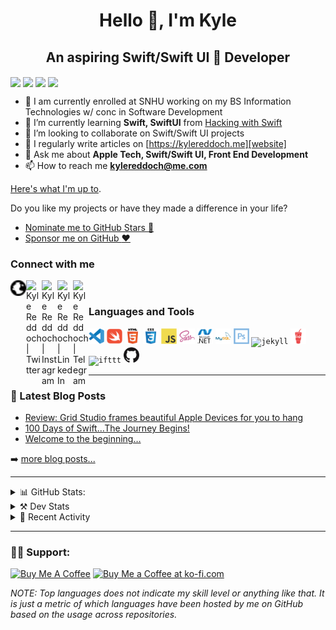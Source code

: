 # <div align="center" style="border:none;">Hello 👋, I'm Kyle</div>
## <div align="center" style="border:none;">An aspiring Swift/Swift UI  Developer</div>

[<img align="center" src="https://img.shields.io/website?label=kylereddoch.me&style=for-the-badge&url=https%3A%2F%2Fkylereddoch.me" />][website]
[<img align="center" src="https://wakatime.com/badge/user/10619014-9413-4a5b-a3df-2d3892b8a73d.svg?style=for-the-badge" />][wakatime]
[<img align="center" src="https://img.shields.io/twitter/follow/winphankyle?color=1DA1F2&logo=twitter&style=for-the-badge" />][twitter]
[<img align="center" src="https://img.shields.io/badge/kyle.reddoch-%23E4405F.svg?style=for-the-badge&logo=Instagram&logoColor=white" />][instagram]

- 📓 I am currently enrolled at SNHU working on my BS Information Technologies w/ conc in Software Development
- 🌱 I’m currently learning **Swift, SwiftUI** from [Hacking with Swift][hwscourses]
- 🤝 I’m looking to collaborate on Swift/Swift UI projects
- 📝 I regularly write articles on [https://kylereddoch.me][website]
- 💬 Ask me about **Apple Tech, Swift/Swift UI, Front End Development** 
- 📫 How to reach me **[kylereddoch@me.com][email]**

[Here's what I'm up to][now].

Do you like my projects or have they made a difference in your life?

- [Nominate me to GitHub Stars :star2:][githubstars]
- [Sponsor me on GitHub :heart:][githubsponsor]

### Connect with me

[<img align="left" alt="KyleReddoch.me" width="25" src="https://raw.githubusercontent.com/iconic/open-iconic/master/svg/globe.svg" />][website]
[<img align="left" alt="Kyle Reddoch | Twitter" width="25" src="https://cdn.jsdelivr.net/npm/simple-icons@v5/icons/twitter.svg" />][twitter]
[<img align="left" alt="Kyle Reddoch | Instagram" width="25" src="https://cdn.jsdelivr.net/npm/simple-icons@v5/icons/instagram.svg" />][instagram]
[<img align="left" alt="Kyle Reddoch | LinkedIn" width="25" src="https://cdn.jsdelivr.net/npm/simple-icons@v5/icons/linkedin.svg" />][linkedin]
[<img align="left" alt="Kyle Reddoch | Telegram" width="25" src="https://cdn.jsdelivr.net/npm/simple-icons@v5/icons/telegram.svg" />][telegram]

<br />

### Languages and Tools

<code><img src="https://raw.githubusercontent.com/devicons/devicon/master/icons/vscode/vscode-original.svg" alt="vscode" width="25" height="25"/></code>
<code><img src="https://raw.githubusercontent.com/devicons/devicon/master/icons/swift/swift-original.svg" alt="swift" width="25" height="25"/></code>
<code><img src="https://raw.githubusercontent.com/devicons/devicon/master/icons/html5/html5-original-wordmark.svg" alt="html5" width="25" height="25"/></code>
<code><img src="https://raw.githubusercontent.com/devicons/devicon/master/icons/css3/css3-original-wordmark.svg" alt="css3" width="25" height="25"/></code>
<code><img src="https://raw.githubusercontent.com/devicons/devicon/master/icons/javascript/javascript-original.svg" alt="javascript" width="25" height="25"/></code>
<code><img src="https://raw.githubusercontent.com/devicons/devicon/master/icons/sass/sass-original.svg" alt="sass" width="25" height="25"/></code>
<code><img src="https://raw.githubusercontent.com/devicons/devicon/master/icons/dot-net/dot-net-original-wordmark.svg" alt="dotnet" width="25" height="25"/></code>
<code><img src="https://raw.githubusercontent.com/devicons/devicon/master/icons/mysql/mysql-original-wordmark.svg" alt="mysql" width="25" height="25"/></code>
<code><img src="https://raw.githubusercontent.com/devicons/devicon/master/icons/photoshop/photoshop-line.svg" alt="photoshop" width="25" height="25"/></code>
<code><img src="https://www.vectorlogo.zone/logos/jekyllrb/jekyllrb-icon.svg" alt="jekyll" width="25" height="25"/></code>
<code><img src="https://raw.githubusercontent.com/devicons/devicon/master/icons/gulp/gulp-plain.svg" alt="gulp" width="25" height="25"/></code>
<code><img src="https://www.vectorlogo.zone/logos/ifttt/ifttt-ar21.svg" alt="ifttt" width="25" height="25"/></code>
<code><img src="https://raw.githubusercontent.com/github/explore/78df643247d429f6cc873026c0622819ad797942/topics/github/github.png" alt="ifttt" width="25" height="25"/></code>


---

### 📝 Latest Blog Posts

<!-- BLOG-POST-LIST:START -->
- [Review: Grid Studio frames beautiful Apple Devices for you to hang](https://kylereddoch.me/2021/11/18/review-gridstudio-frames-apple-devices.html)
- [100 Days of Swift…The Journey Begins!](https://kylereddoch.me/2021/11/12/100-days-swift-journey-begins.html)
- [Welcome to the beginning…](https://kylereddoch.me/2021/11/08/welcome-to-beginning.html)
<!-- BLOG-POST-LIST:END -->

➡️ [more blog posts...](https://kylereddoch.me)

---

<details>
<summary>📊 GitHub Stats:</summary>

<p><img src="https://github-readme-stats-sigma-rouge.vercel.app/api?username=kylereddoch&show_icons=true&hide_border=true&locale=en" alt="kylereddoch" /></p>
<p><img src="https://github-readme-stats-sigma-rouge.vercel.app/api/top-langs?username=kylereddoch&show_icons=true&hide_border=true&locale=en&layout=compact" alt="kylereddoch" /></p>
<p><img src="https://github-readme-stats-sigma-rouge.vercel.app/api/wakatime?username=kylereddoch&show_icons=true&hide_border=true&locale=en&layout=compact" alt="kylereddoch" /></p>

</details>

<details>
<summary>⚒ Dev Stats</summary>

<!--START_SECTION:waka-->
![Code Time](http://img.shields.io/badge/Code%20Time-24%20hrs%2028%20mins-blue)

![Profile Views](http://img.shields.io/badge/Profile%20Views-1-blue)

![Lines of code](https://img.shields.io/badge/From%20Hello%20World%20I%27ve%20Written-3%20Thousand%20lines%20of%20code-blue)

**🐱 My GitHub Data** 

> 🏆 282 Contributions in the Year 2021
 > 
> 📦 49.8 kB Used in GitHub's Storage 
 > 
> 💼 Opted to Hire
 > 
> 📜 7 Public Repositories 
 > 
> 🔑 0 Private Repositories  
 > 
**I'm a Night 🦉** 

```text
🌞 Morning    18 commits     ██░░░░░░░░░░░░░░░░░░░░░░░   9.14% 
🌆 Daytime    24 commits     ███░░░░░░░░░░░░░░░░░░░░░░   12.18% 
🌃 Evening    88 commits     ███████████░░░░░░░░░░░░░░   44.67% 
🌙 Night      67 commits     ████████░░░░░░░░░░░░░░░░░   34.01%

```
📅 **I'm Most Productive on Saturday** 

```text
Monday       10 commits     █░░░░░░░░░░░░░░░░░░░░░░░░   5.08% 
Tuesday      26 commits     ███░░░░░░░░░░░░░░░░░░░░░░   13.2% 
Wednesday    18 commits     ██░░░░░░░░░░░░░░░░░░░░░░░   9.14% 
Thursday     32 commits     ████░░░░░░░░░░░░░░░░░░░░░   16.24% 
Friday       25 commits     ███░░░░░░░░░░░░░░░░░░░░░░   12.69% 
Saturday     70 commits     █████████░░░░░░░░░░░░░░░░   35.53% 
Sunday       16 commits     ██░░░░░░░░░░░░░░░░░░░░░░░   8.12%

```


📊 **This Week I Spent My Time On** 

```text
⌚︎ Time Zone: America/Chicago

💬 Programming Languages: 
Markdown                 3 hrs 10 mins       ███████████████░░░░░░░░░░   60.41% 
JavaScript               1 hr 38 mins        ███████░░░░░░░░░░░░░░░░░░   31.13% 
Other                    23 mins             █░░░░░░░░░░░░░░░░░░░░░░░░   7.3% 
HTML                     1 min               ░░░░░░░░░░░░░░░░░░░░░░░░░   0.6% 
YAML                     1 min               ░░░░░░░░░░░░░░░░░░░░░░░░░   0.44%

🔥 Editors: 
VS Code                  5 hrs 15 mins       █████████████████████████   100.0%

🐱‍💻 Projects: 
kylereddoch.github.io    3 hrs 13 mins       ███████████████░░░░░░░░░░   61.36% 
scriptable               2 hrs 1 min         █████████░░░░░░░░░░░░░░░░   38.51% 
Github Repos             0 secs              ░░░░░░░░░░░░░░░░░░░░░░░░░   0.13%

💻 Operating System: 
Mac                      5 hrs 15 mins       █████████████████████████   100.0%

```

**I Mostly Code in Swift** 

```text
Swift                    2 repos             ██████████░░░░░░░░░░░░░░░   40.0% 
Shell                    1 repo              █████░░░░░░░░░░░░░░░░░░░░   20.0% 
HTML                     1 repo              █████░░░░░░░░░░░░░░░░░░░░   20.0% 
JavaScript               1 repo              █████░░░░░░░░░░░░░░░░░░░░   20.0%

```



 Last Updated on 08/12/2021
<!--END_SECTION:waka-->

</details>

<details>
<summary>🎯 Recent Activity</summary>

<!--RECENT_ACTIVITY:start-->
1. ⭐ Starred [FifiTheBulldog/scriptable-testflight-watcher](https://github.com/FifiTheBulldog/scriptable-testflight-watcher)
2. 📔 Created new repository [kylereddoch/scriptable](https://github.com/kylereddoch/scriptable)
3. ⭐ Starred [Borrus-sudo/awesome-stack](https://github.com/Borrus-sudo/awesome-stack)
4. ⭐ Starred [rob-murray/jekyll-twitter-plugin](https://github.com/rob-murray/jekyll-twitter-plugin)
5. 🎉 Merged PR [#1](https://github.com/kylereddoch/kylereddoch.github.io/pull/1) in [kylereddoch/kylereddoch.github.io](https://github.com/kylereddoch/kylereddoch.github.io)
<!--RECENT_ACTIVITY:end-->

<!--RECENT_ACTIVITY:last_update-->
Last Updated: Wednesday, December 8th, 2021, 3:13:33 AM
<!--RECENT_ACTIVITY:last_update_end-->

</details>

---

### 🙏🏼 Support:
<a href="https://www.buymeacoffee.com/kylereddoch" target="_blank"><img src="https://cdn.buymeacoffee.com/buttons/v2/default-yellow.png" alt="Buy Me A Coffee" style="height: 60px !important;width: 217px !important;" ></a>
<a href='https://ko-fi.com/S6S374TCV' target='_blank'><img height='36' style='border:0px;height:36px;' src='https://cdn.ko-fi.com/cdn/kofi1.png?v=3' border='0' alt='Buy Me a Coffee at ko-fi.com' /></a>

_NOTE: Top languages does not indicate my skill level or anything like that. It is just a metric of which languages have been hosted by me on GitHub based on the usage across repositories._

[website]: https://kylereddoch.me
[twitter]: https://twitter.com/winphankyle
[instagram]: https://instagram.com/kyle.reddoch
[linkedin]: https://linkedin.com/in/kylereddoch
[wakatime]: https://wakatime.com/@10619014-9413-4a5b-a3df-2d3892b8a73d
[telegram]: https://t.me/kylereddoch
[email]: kylereddoch@me.com
[hwscourses]: https://www.hackingwithswift.com
[githubstars]: https://stars.github.com/nominate/
[githubsponsor]: https://github.com/sponsors/kylereddoch
[now]: https://kylereddoch.me/now/
